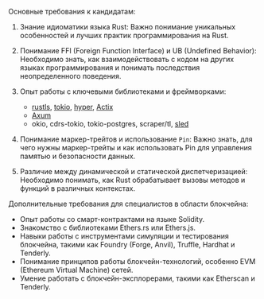 Основные требования к кандидатам:

1. Знание идиоматики языка Rust:
Важно понимание уникальных особенностей и лучших практик программирования на Rust.

2. Понимание FFI (Foreign Function Interface) и UB (Undefined Behavior):
Необходимо знать, как взаимодействовать с кодом на других языках программирования и понимать последствия неопределенного поведения.

3. Опыт работы с ключевыми библиотеками и фреймворками:
   - [rustls](https://github.com/rustls/rustls), [tokio](https://github.com/tokio-rs/tokio), [hyper](https://github.com/hyperium/hyper), [Actix](https://github.com/actix/actix)
   - [Axum](https://github.com/tokio-rs/axum)
   - okio, cdrs-tokio, tokio-postgres, scraper/tl, [sled](https://github.com/spacejam/sled)

4. Понимание маркер-трейтов и использование `Pin`:
Важно знать, для чего нужны маркер-трейты и как использовать Pin для управления памятью и безопасности данных.

5. Различие между динамической и статической диспетчеризацией:
Необходимо понимать, как Rust обрабатывает вызовы методов и функций в различных контекстах.

Дополнительные требования для специалистов в области блокчейна:

- Опыт работы со смарт-контрактами на языке Solidity.
- Знакомство с библиотеками Ethers.rs или Ethers.js.
- Навыки работы с инструментами симуляции и тестирования блокчейна, такими как Foundry (Forge, Anvil), Truffle, Hardhat и Tenderly.
- Понимание принципов работы блокчейн-технологий, особенно EVM (Ethereum Virtual Machine) сетей.
- Умение работать с блокчейн-эксплорерами, такими как Etherscan и Tenderly.